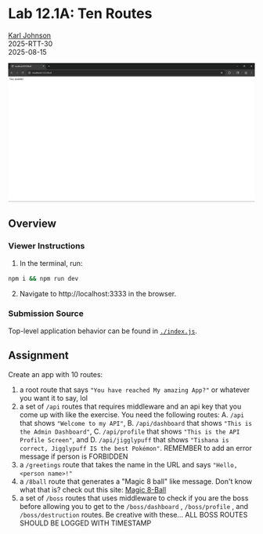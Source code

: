# Lab 12.1A: Ten Routes

[Karl Johnson](https://github.com/hirekarl)  
2025-RTT-30  
<time datetime="2025-08-15">2025-08-15</time>

![Screenshot of Express server with /8ball route displayed.](./preview.png)

## Overview
### Viewer Instructions
1. In the terminal, run:

```bash
npm i && npm run dev
```

2. Navigate to http://localhost:3333 in the browser.

### Submission Source
Top-level application behavior can be found in [`./index.js`](./index.js).

## Assignment
Create an app with 10 routes:
1. a root route that says `"You have reached My amazing App?"` or whatever you want it to say, lol
2. a set of `/api` routes that requires middleware and an api key that you come up with like the exercise. You need the following routes:
  A. `/api` that shows `"Welcome to my API"`,
  B. `/api/dashboard` that shows `"This is the Admin Dashboard"`,
  C. `/api/profile` that shows `"This is the API Profile Screen"`, and
  D. `/api/jigglypuff` that shows `"Tishana is correct, Jigglypuff IS the best Pokémon"`. REMEMBER to add an error message if person is FORBIDDEN
3. a `/greetings` route that takes the name in the URL and says `"Hello, <person name>!"`
4. a `/8ball` route that generates a "Magic 8 ball" like message. Don't know what that is? check out this site: [Magic 8-Ball](https://magic-8ball.com/magic-8-ball-answers/)
5. a  set of `/boss` routes that uses middleware to check if you are the boss before allowing you to get to the `/boss/dashboard` , `/boss/profile` , and `/boss/destruction` routes. Be creative with these... ALL BOSS ROUTES SHOULD BE LOGGED WITH TIMESTAMP

